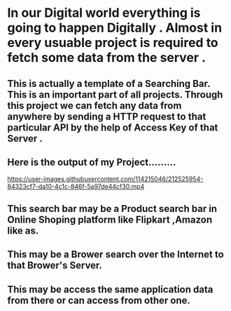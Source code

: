 # In our Digital world everything is going to happen Digitally . Almost in every usuable project is required to fetch some data from the server . 
## This is actually a template of a Searching Bar. This is an important part of all projects. Through this project we can fetch any data from anywhere by sending a  HTTP request to that particular API by the help of Access Key of that Server .
## Here is the output of my Project.........

https://user-images.githubusercontent.com/114215046/212525954-84323cf7-da10-4c1c-846f-5a97de44cf30.mp4

## This search bar may be a Product search bar in Online Shoping platform like Flipkart ,Amazon like as.
## This may be a Brower search over the Internet to that Brower's Server.
## This may be access the same application data from there or can access from other one.

